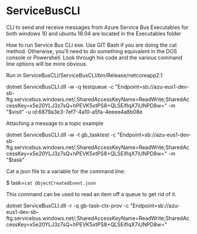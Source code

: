 # ServiceBusCLI
CLI to send and receive messages from Azure Service Bus
Executables for both windows 10 and ubuntu 18.04 are located in the Executables folder

How to run Service Bus CLI exe.  Use GIT Bash if you are doing the cat method.  Otherwise, you’ll need to do something equivalent in the DOS console or Powershell.  Look through his code and the various command line options will be more obvious.

Run in
ServiceBusCLI/ServiceBusCLI/bin/Release/netcoreapp2.1

dotnet ServiceBusCLI.dll -w -q testqueue -c "Endpoint=sb://azu-eus1-dev-sb-ftg.servicebus.windows.net/;SharedAccessKeyName=ReadWrite;SharedAccessKey=x5e20YLJ3z7sQ+hPEVK5xtPS8+QLSEiflqX7iUNPD8w=" -m "$visit" -u id:6879a3e3-7ef7-4a10-a5fa-4eeee4a8b08e


Attaching a message to a topic example

dotnet ServiceBusCLI.dll -w -t gb_tasktest -c "Endpoint=sb://azu-eus1-dev-sb-ftg.servicebus.windows.net/;SharedAccessKeyName=ReadWrite;SharedAccessKey=x5e20YLJ3z7sQ+hPEVK5xtPS8+QLSEiflqX7iUNPD8w=" -m "$task"


Cat a json file to a variable for the command line:

$ task=`cat ObjectCreatedEvent.json`

This command can be used to read an item off a queue to get rid of it.

dotnet ServiceBusCLI.dll -r -q gb-task-ctx-prov -c "Endpoint=sb://azu-eus1-dev-sb-ftg.servicebus.windows.net/;SharedAccessKeyName=ReadWrite;SharedAccessKey=x5e20YLJ3z7sQ+hPEVK5xtPS8+QLSEiflqX7iUNPD8w="
